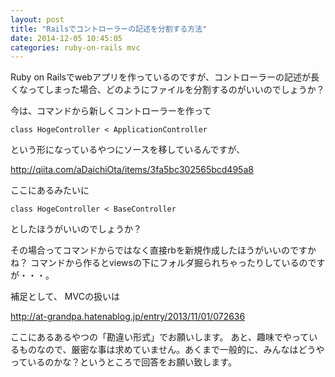```yaml
---
layout: post
title: "Railsでコントローラーの記述を分割する方法"
date: 2014-12-05 10:45:05
categories: ruby-on-rails mvc
---
```

<p>Ruby on Railsでwebアプリを作っているのですが、コントローラーの記述が長くなってしまった場合、どのようにファイルを分割するのがいいのでしょうか？</p>

<p>今は、コマンドから新しくコントローラーを作って</p>

<pre><code>class HogeController &lt; ApplicationController
</code></pre>

<p>という形になっているやつにソースを移しているんですが、</p>

<p><a href="http://qiita.com/aDaichiOta/items/3fa5bc302565bcd495a8" rel="nofollow">http://qiita.com/aDaichiOta/items/3fa5bc302565bcd495a8</a></p>

<p>ここにあるみたいに</p>

<pre><code>class HogeController &lt; BaseController
</code></pre>

<p>としたほうがいいのでしょうか？</p>

<p>その場合ってコマンドからではなく直接rbを新規作成したほうがいいのですかね？
コマンドから作るとviewsの下にフォルダ掘られちゃったりしているのですが・・・。</p>

<p>補足として、
MVCの扱いは</p>

<p><a href="http://at-grandpa.hatenablog.jp/entry/2013/11/01/072636" rel="nofollow">http://at-grandpa.hatenablog.jp/entry/2013/11/01/072636</a></p>

<p>ここにあるあるやつの「勘違い形式」でお願いします。
あと、趣味でやっているものなので、厳密な事は求めていません。あくまで一般的に、みんなはどうやっているのかな？というところで回答をお願い致します。</p>
